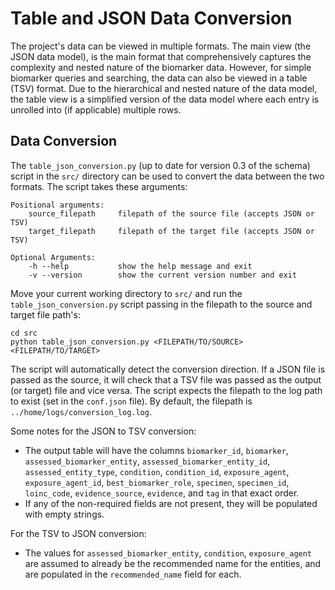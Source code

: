 # Table and JSON Data Conversion 

The project's data can be viewed in multiple formats. The main view (the JSON data model), is the main format that comprehensively captures the complexity and nested nature of the biomarker data. However, for simple biomarker queries and searching, the data can also be viewed in a table (TSV) format. Due to the hierarchical and nested nature of the data model, the table view is a simplified version of the data model where each entry is unrolled into (if applicable) multiple rows. 

## Data Conversion 

The `table_json_conversion.py` (up to date for version 0.3 of the schema) script in the `src/` directory can be used to convert the data between the two formats. The script takes these arguments: 

``` 
Positional arguments:
    source_filepath     filepath of the source file (accepts JSON or TSV)
    target_filepath     filepath of the target file (accepts JSON or TSV)

Optional Arguments:
    -h --help           show the help message and exit 
    -v --version        show the current version number and exit
```

Move your current working directory to `src/` and run the `table_json_conversion.py` script passing in the filepath to the source and target file path's: 

```
cd src
python table_json_conversion.py <FILEPATH/TO/SOURCE> <FILEPATH/TO/TARGET>
```

The script will automatically detect the conversion direction. If a JSON file is passed as the source, it will check that a TSV file was passed as the output (or target) file and vice versa. The script expects the filepath to the log path to exist (set in the `conf.json` file). By default, the filepath is `../home/logs/conversion_log.log`. 

Some notes for the JSON to TSV conversion: 
- The output table will have the columns `biomarker_id`, `biomarker`, `assessed_biomarker_entity`, `assessed_biomarker_entity_id`, `assessed_entity_type`, `condition`, `condition_id`, `exposure_agent`, `exposure_agent_id`, `best_biomarker_role`, `specimen`, `specimen_id`, `loinc_code`, `evidence_source`, `evidence`, and `tag` in that exact order.
- If any of the non-required fields are not present, they will be populated with empty strings.

For the TSV to JSON conversion: 
- The values for `assessed_biomarker_entity`, `condition`, `exposure_agent` are assumed to already be the recommended name for the entities, and are populated in the `recommended_name` field for each. 